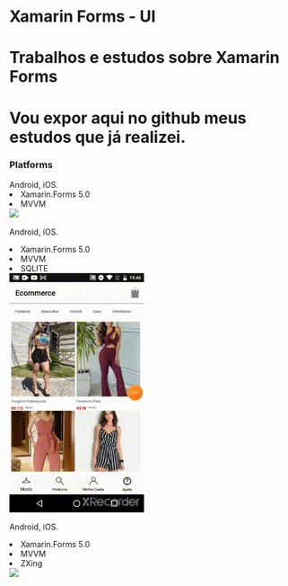 # Xamarin Forms - UI
# Trabalhos e estudos sobre Xamarin Forms
# Vou expor aqui no github meus estudos que já realizei.
<h3>Platforms</h3>
Android, iOS.
<li>Xamarin.Forms 5.0</li>
<li>MVVM</li>
<img src="https://github.com/dev-jardeloliveira/Xamarin/blob/main/AppArte.gif" width="200"   />

Android, iOS.
<li>Xamarin.Forms 5.0</li>
<li>MVVM</li>
<li>SQLITE</li>
<img src="https://github.com/dev-jardeloliveira/Xamarin/blob/main/ecommerce.gif"  />

Android, iOS.
<li>Xamarin.Forms 5.0</li>
<li>MVVM</li>
<li>ZXing</li>
<img src="https://github.com/dev-jardeloliveira/Xamarin/blob/main/QRcode.gif"  />

